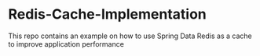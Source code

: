 # Redis-Cache-Implementation
This repo contains an example on how to use Spring Data Redis as a cache to improve application performance 
